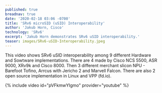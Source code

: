 ```yaml
---
published: true
breadnav: true
date: '2020-02-18 03:06 -0700'
title: 'SRv6 microSID (uSID) Interoperability'
author: 'Jakub Horn, Cisco'
technology: 'SRv6'
excerpt: 'Jakub Horn demonstrates SRv6 uSID interoperability.'
teaser: images/SRv6-uSID-Interoperability.jpeg
---    
```

This video shows SRv6 uSID interoperability  among 9 different Hardware and Sowtware implementations. There are 4 made by Cisco NCS 5500, ASR 9000, XRv9k and Cisco 8000. Then 3 different merchant slicon NPU - Barefoot Tofino, Arrcus with Jericho 2 and Marvell Falcon. There are also 2 open source implementation in Linux and VPP (fd.io).

{% include video id="pVFkmwYIgmo" provider="youtube" %}
